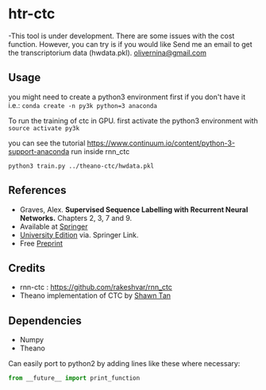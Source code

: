# htr-ctc
-This tool is under development. There are some issues with the cost function. However, you can try is if you would like
Send me an email to get the transcriptorium data (hwdata.pkl). olivernina@gmail.com


## Usage

you might need to create a python3 environment first if you don't have it i.e.:
```conda create -n py3k python=3 anaconda```

To run the training of ctc in GPU. first activate the python3 environment with 
```source activate py3k```

you can see the tutorial https://www.continuum.io/content/python-3-support-anaconda
run inside rnn_ctc

```python3 train.py ../theano-ctc/hwdata.pkl```


## References
* Graves, Alex. **Supervised Sequence Labelling with Recurrent Neural Networks.** Chapters 2, 3, 7 and 9.
 * Available at [Springer](http://www.springer.com/engineering/computational+intelligence+and+complexity/book/978-3-642-24796-5)
 * [University Edition](http://link.springer.com/book/10.1007%2F978-3-642-24797-2) via. Springer Link.
 * Free [Preprint](http://www.cs.toronto.edu/~graves/preprint.pdf)

## Credits
* rnn-ctc : https://github.com/rakeshvar/rnn_ctc
* Theano implementation of CTC by [Shawn Tan](https://github.com/shawntan/theano-ctc/)

## Dependencies
* Numpy
* Theano

Can easily port to python2 by adding lines like these where necessary:
``` python
from __future__ import print_function
```

